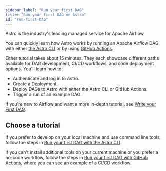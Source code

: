 ```yaml
---
sidebar_label: "Run your first DAG"
title: "Run your first DAG on Astro"
id: "run-first-DAG"
---
```



Astro is the industry's leading managed service for Apache Airflow.

You can quickly learn how Astro works by running an Apache Airflow DAG with either [the Astro CLI](first-DAG-cli.md) or by using [GitHub Actions](first-DAG-github-actions.md).

Either tutorial takes about 15 minutes. They each showcase different paths available for DAG development, CI/CD workflows, and code deployment options. You'll learn how to:

- Authenticate and log in to Astro.
- Create a Deployment.
- Deploy DAGs to Astro with either the Astro CLI or GitHub Actions.
- Trigger a run of an example DAG.

If you're new to Airflow and want a more in-depth tutorial, see [Write your First DAG](https://docs.astronomer.io/learn/get-started-with-airflow).

## Choose a tutorial

If you prefer to develop on your local machine and use command line tools, follow the steps in [Run your first DAG with the Astro CLI](first-DAG-cli.md).

If you can't install additional tools on your current machine or you prefer a no-code workflow, follow the steps in [Run your first DAG with GitHub Actions](first-DAG-github-actions.md), where you can see an example of a CI/CD workflow.

